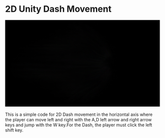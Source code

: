 # 2D Unity Dash Movement
<img src="Crystal_Heart.png" style="filter:invert(1);"></img>
<p>This is a simple code for 2D Dash movement in the horizontal axis where the player can move left and right with the A,D left arrow and right arrow keys and jump with the W key.For the Dash, the player must click the left shift key.</p>
